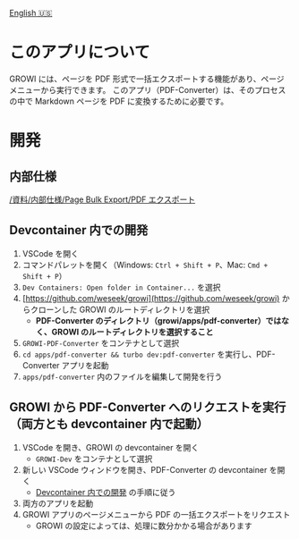 [English 🇺🇸](./README.md)

# このアプリについて
GROWI には、ページを PDF 形式で一括エクスポートする機能があり、ページメニューから実行できます。
このアプリ（PDF-Converter）は、そのプロセスの中で Markdown ページを PDF に変換するために必要です。

# 開発
## 内部仕様
[/資料/内部仕様/Page Bulk Export/PDF エクスポート](https://dev.growi.org/66ee8495830566b31e02c953)

## Devcontainer 内での開発
1. VSCode を開く
1. コマンドパレットを開く（Windows: `Ctrl + Shift + P`、Mac: `Cmd + Shift + P`）
1. `Dev Containers: Open folder in Container...` を選択
1. [https://github.com/weseek/growi](https://github.com/weseek/growi) からクローンした GROWI のルートディレクトリを選択
   - **PDF-Converter のディレクトリ（growi/apps/pdf-converter）ではなく、GROWI のルートディレクトリを選択すること**
1. `GROWI-PDF-Converter` をコンテナとして選択
1. `cd apps/pdf-converter && turbo dev:pdf-converter` を実行し、PDF-Converter アプリを起動
1. `apps/pdf-converter` 内のファイルを編集して開発を行う

## GROWI から PDF-Converter へのリクエストを実行（両方とも devcontainer 内で起動）
1. VSCode を開き、GROWI の devcontainer を開く
   - `GROWI-Dev` をコンテナとして選択
1. 新しい VSCode ウィンドウを開き、PDF-Converter の devcontainer を開く
   - [Devcontainer 内での開発](#devcontainer-内での開発) の手順に従う
1. 両方のアプリを起動
1. GROWI アプリのページメニューから PDF の一括エクスポートをリクエスト
   - GROWI の設定によっては、処理に数分かかる場合があります
